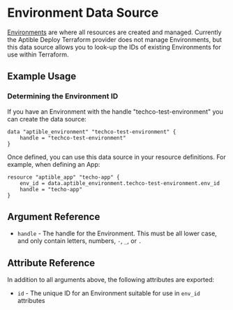 # Environment Data Source

[Environments](https://www.aptible.com/documentation/deploy/reference/environments.html)
are where all resources are created and managed. Currently the Aptible Deploy Terraform
provider does not manage Environments, but this data source allows you to look-up the
IDs of existing Environments for use within Terraform.

## Example Usage

### Determining the Environment ID

If you have an Environment with the handle "techco-test-environment" you can
create the data source:

```hcl
data "aptible_environment" "techco-test-environment" {
    handle = "techco-test-environment"
}
```

Once defined, you can use this data source in your resource definitions.
For example, when defining an App:

```hcl
resource "aptible_app" "techo-app" {
    env_id = data.aptible_environment.techco-test-environment.env_id
    handle = "techo-app"
}
```

## Argument Reference

- `handle` - The handle for the Environment. This must be all lower case, and
  only contain letters, numbers, `-`, `_`, or `.`

## Attribute Reference

In addition to all arguments above, the following attributes are exported:

- `id` - The unique ID for an Environment suitable for use in `env_id` attributes
